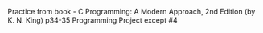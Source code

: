 Practice from book - C Programming: A Modern Approach, 2nd Edition (by K. N. King)
p34-35 Programming Project except #4
